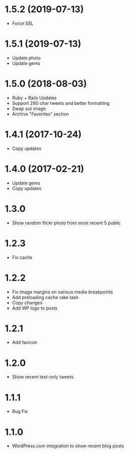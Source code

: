 # 1.5.2 (2019-07-13)

* Force SSL

# 1.5.1 (2019-07-13)

* Update photo
* Update gems

# 1.5.0 (2018-08-03)

* Ruby + Rails Updates
* Support 280 char tweets and better formatting
* Swap out image
* Archive "Favorites" section

# 1.4.1 (2017-10-24)

* Copy updates

# 1.4.0 (2017-02-21)

* Update gems
* Copy updates

# 1.3.0

* Show random flickr photo from most recent 5 public

# 1.2.3

* Fix cache

# 1.2.2

* Fix image margins on various media breakpoints
* Add preloading cache rake task
* Copy changes
* Add WP logo to posts

# 1.2.1

* Add favicon

# 1.2.0

* Show recent text-only tweets

# 1.1.1

* Bug Fix 

# 1.1.0

* WordPress.com integration to show recent blog posts
